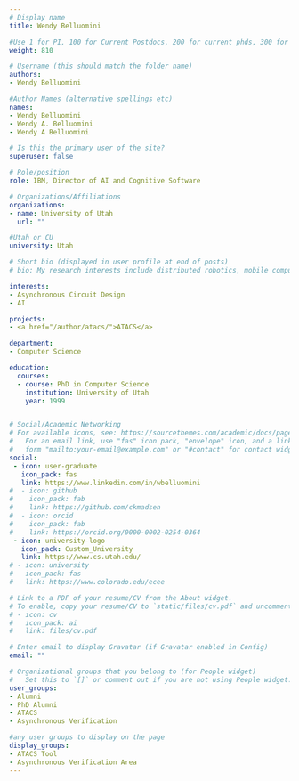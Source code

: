 ```yaml
---
# Display name
title: Wendy Belluomini

#Use 1 for PI, 100 for Current Postdocs, 200 for current phds, 300 for current masters, 400 for current undergrads, 800 for alum postdocs, 810 for alum phds, 820 for alum masters, and 830 for alum undergrads, 900 for tools, 1000 for projects
weight: 810

# Username (this should match the folder name)
authors:
- Wendy Belluomini

#Author Names (alternative spellings etc)
names:
- Wendy Belluomini
- Wendy A. Belluomini
- Wendy A Belluomini

# Is this the primary user of the site?
superuser: false

# Role/position
role: IBM, Director of AI and Cognitive Software

# Organizations/Affiliations
organizations:
- name: University of Utah
  url: ""

#Utah or CU
university: Utah

# Short bio (displayed in user profile at end of posts)
# bio: My research interests include distributed robotics, mobile computing and programmable matter.

interests:
- Asynchronous Circuit Design
- AI

projects:
- <a href="/author/atacs/">ATACS</a>

department:
- Computer Science

education:
  courses:
  - course: PhD in Computer Science
    institution: University of Utah
    year: 1999


# Social/Academic Networking
# For available icons, see: https://sourcethemes.com/academic/docs/page-builder/#icons
#   For an email link, use "fas" icon pack, "envelope" icon, and a link in the
#   form "mailto:your-email@example.com" or "#contact" for contact widget.
social:
 - icon: user-graduate
   icon_pack: fas
   link: https://www.linkedin.com/in/wbelluomini
#  - icon: github
#    icon_pack: fab
#    link: https://github.com/ckmadsen
#  - icon: orcid
#    icon_pack: fab
#    link: https://orcid.org/0000-0002-0254-0364
 - icon: university-logo
   icon_pack: Custom_University
   link: https://www.cs.utah.edu/
# - icon: university
#   icon_pack: fas
#   link: https://www.colorado.edu/ecee

# Link to a PDF of your resume/CV from the About widget.
# To enable, copy your resume/CV to `static/files/cv.pdf` and uncomment the lines below.
# - icon: cv
#   icon_pack: ai
#   link: files/cv.pdf

# Enter email to display Gravatar (if Gravatar enabled in Config)
email: ""

# Organizational groups that you belong to (for People widget)
#   Set this to `[]` or comment out if you are not using People widget.
user_groups:
- Alumni
- PhD Alumni
- ATACS
- Asynchronous Verification

#any user groups to display on the page
display_groups:
- ATACS Tool
- Asynchronous Verification Area
---
```


